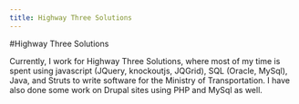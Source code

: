 ```yaml
---
title: Highway Three Solutions
---
```


#Highway Three Solutions

Currently, I work for Highway Three Solutions, where most of my time is spent using javascript (JQuery, knockoutjs, JQGrid), SQL (Oracle, MySql), Java, and Struts to write software for the Ministry of Transportation. I have also done some work on Drupal sites using PHP and MySql as well.